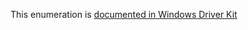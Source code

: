 This enumeration is [documented in Windows Driver Kit](https://learn.microsoft.com/en-us/windows-hardware/drivers/ddi/wdm/ne-wdm-_key_information_class)
